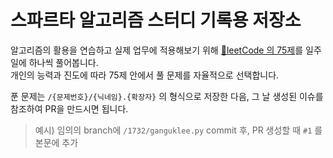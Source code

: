 # 스파르타 알고리즘 스터디 기록용 저장소

알고리즘의 활용을 연습하고 실제 업무에 적용해보기 위해 [🎯leetCode 의 75제](https://leetcode.com/studyplan/leetcode-75/)를 일주일에 하나씩 풀어봅니다.  
개인의 능력과 진도에 따라 75제 안에서 풀 문제를 자율적으로 선택합니다.

푼 문제는 `/{문제번호}/{닉네임}.{확장자}` 의 형식으로 저장한 다음, 그 날 생성된 이슈를 참조하여 PR을 만드시면 됩니다.
> 예시) 임의의 branch에 `/1732/ganguklee.py` commit 후, PR 생성할 때 `#1` 를 본문에 추가
